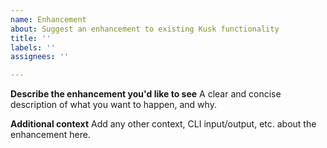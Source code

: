 ```yaml
---
name: Enhancement
about: Suggest an enhancement to existing Kusk functionality
title: ''
labels: ''
assignees: ''

---
```


**Describe the enhancement you'd like to see**
A clear and concise description of what you want to happen, and why.

**Additional context**
Add any other context, CLI input/output, etc. about the enhancement here.
